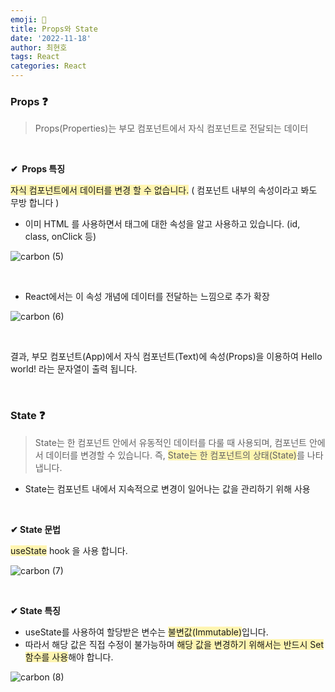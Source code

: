 ```yaml
---
emoji: 📖
title: Props와 State
date: '2022-11-18'
author: 최현호
tags: React
categories: React
---
```


### **Props ❓**

> Props(Properties)는 부모 컴포넌트에서 자식 컴포넌트로 전달되는 데이터

<br>

**✔  Props 특징**

<span style='background-color : #fff5b1'>자식 컴포넌트에서 데이터를 변경 할 수 없습니다.</span> ( 컴포넌트 내부의 속성이라고 봐도 무방 합니다 )

- 이미 HTML 를 사용하면서 태그에 대한 속성을 알고 사용하고 있습니다. (id, class, onClick 등)

![carbon (5)](https://user-images.githubusercontent.com/87301268/223893697-6e400491-838e-4707-bb79-86ad72fbac4c.png)

<br>

- React에서는 이 속성 개념에 데이터를 전달하는 느낌으로 추가 확장

![carbon (6)](https://user-images.githubusercontent.com/87301268/223893913-25f2a348-a870-42eb-8e56-3542126fdf56.png)

<br>

결과, 부모 컴포넌트(App)에서 자식 컴포넌트(Text)에 속성(Props)을 이용하여 Hello world! 라는 문자열이 출력 됩니다.

<br>

### **State ❓**

> State는 한 컴포넌트 안에서 유동적인 데이터를 다룰 때 사용되며, 컴포넌트 안에서 데이터를 변경할 수 있습니다. 즉, <span style='background-color : #fff5b1'>State는 한 컴포넌트의 상태(State)</span>를 나타냅니다.

- State는 컴포넌트 내에서 지속적으로 변경이 일어나는 값을 관리하기 위해 사용

<br>

**✔ State 문법**

<span style='background-color : #fff5b1'>useState</span> hook 을 사용 합니다.

![carbon (7)](https://user-images.githubusercontent.com/87301268/223894051-4c875586-038e-4d92-b8ff-a57f82ff4f9a.png)

<br>

**✔ State 특징**

- useState를 사용하여 할당받은 변수는 <span style='background-color : #fff5b1'>불변값(Immutable)</span>입니다.
- 따라서 해당 값은 직접 수정이 불가능하며 <span style='background-color : #fff5b1'>해당 값을 변경하기 위해서는 반드시 Set 함수를 사용</span>해야 합니다.

![carbon (8)](https://user-images.githubusercontent.com/87301268/223894123-ea1ef90a-affb-4fd4-bdfc-f73724a7b95d.png)

```toc

```
